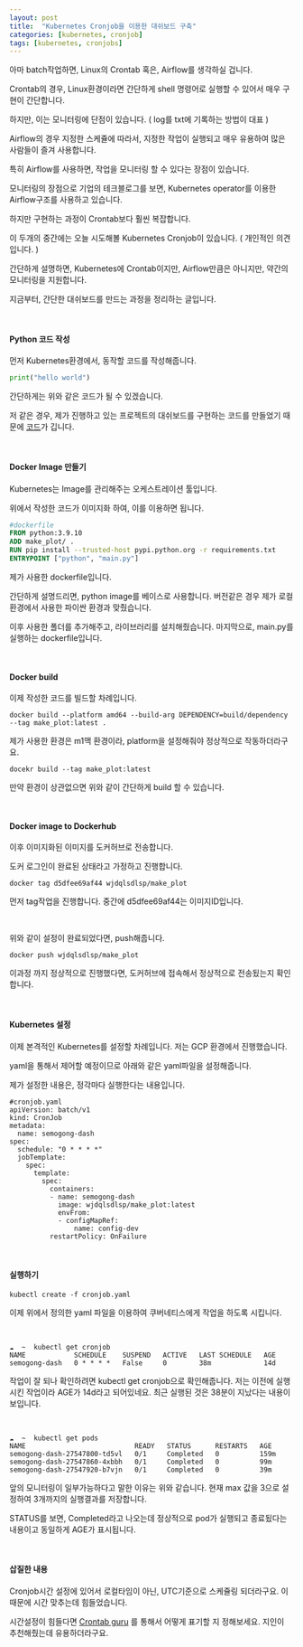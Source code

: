 ```yaml
---
layout: post
title:  "Kubernetes Cronjob을 이용한 대쉬보드 구축"
categories: [kubernetes, cronjob]
tags: [kubernetes, cronjobs]
---
```


아마 batch작업하면, Linux의 Crontab 혹은, Airflow를 생각하실 겁니다.

Crontab의 경우, Linux환경이라면 간단하게 shell 명령어로 실행할 수 있어서 매우 구현이 간단합니다.

하지만, 이는 모니터링에 단점이 있습니다. ( log를 txt에 기록하는 방법이 대표 )

Airflow의 경우 지정한 스케쥴에 따라서, 지정한 작업이 실행되고 매우 유용하여 많은 사람들이 즐겨 사용합니다.

특히 Airflow를 사용하면, 작업을 모니터링 할 수 있다는 장점이 있습니다.

모니터링의 장점으로 기업의 테크블로그를 보면, Kubernetes operator를 이용한 Airflow구조를 사용하고 있습니다.

하지만 구현하는 과정이 Crontab보다 훨씬 복잡합니다.

이 두개의 중간에는 오늘 시도해볼 Kubernetes Cronjob이 있습니다. ( 개인적인 의견입니다. )

간단하게 설명하면, Kubernetes에 Crontab이지만, Airflow만큼은 아니지만, 약간의 모니터링을 지원합니다.

지금부터, 간단한 대쉬보드를 만드는 과정을 정리하는 글입니다.

<br>

#### Python 코드 작성

먼저 Kubernetes환경에서, 동작할 코드를 작성해줍니다.

```python
print("hello world")
```

간단하게는 위와 같은 코드가 될 수 있겠습니다.

저 같은 경우, 제가 진행하고 있는 프로젝트의 대쉬보드를 구현하는 코드를 만들었기 때문에 [코드](https://github.com/Sejong-Talk-With/Semogong_plot/tree/main/make_plot)가 깁니다.

<br>

#### Docker Image 만들기

Kubernetes는 Image를 관리해주는 오케스트레이션 툴입니다.

위에서 작성한 코드가 이미지화 하여, 이를 이용하면 됩니다.

```dockerfile
#dockerfile
FROM python:3.9.10
ADD make_plot/ .
RUN pip install --trusted-host pypi.python.org -r requirements.txt
ENTRYPOINT ["python", "main.py"]
```

제가 사용한 dockerfile입니다.

간단하게 설명드리면, python image를 베이스로 사용합니다. 버전같은 경우 제가 로컬환경에서 사용한 파이싼 환경과 맞췄습니다.

이후 사용한 폴더를 추가해주고, 라이브러리를 설치해줬습니다. 마지막으로, main.py를 실행하는 dockerfile입니다.

<br>

#### Docker build

이제 작성한 코드를 빌드할 차례입니다.


```shell
docker build --platform amd64 --build-arg DEPENDENCY=build/dependency --tag make_plot:latest .
```

제가 사용한 환경은 m1맥 환경이라, platform을 설정해줘야 정상적으로 작동하더라구요.

```shell
docekr build --tag make_plot:latest
```

만약 환경이 상관없으면 위와 같이 간단하게 build 할 수 있습니다.

<br>

#### Docker image to Dockerhub

이후 이미지화된 이미지를 도커허브로 전송합니다.

도커 로그인이 완료된 상태라고 가정하고 진행합니다.

```shell
docker tag d5dfee69af44 wjdqlsdlsp/make_plot
```

먼저 tag작업을 진행합니다. 중간에 d5dfee69af44는 이미지ID입니다.

<br>

위와 같이 설정이 완료되었다면, push해줍니다.

```shell
docker push wjdqlsdlsp/make_plot
```

이과정 까지 정상적으로 진행했다면, 도커허브에 접속해서 정상적으로 전송됬는지 확인합니다.

<br>

#### Kubernetes 설정

이제 본격적인 Kubernetes를 설정할 차례입니다. 저는 GCP 환경에서 진행했습니다.

yaml을 통해서 제어할 예정이므로 아래와 같은 yaml파일을 설정해줍니다.

제가 설정한 내용은, 정각마다 실행한다는 내용입니다.

```shell
#cronjob.yaml
apiVersion: batch/v1
kind: CronJob
metadata:
  name: semogong-dash
spec:
  schedule: "0 * * * *"
  jobTemplate:
    spec:
      template:
        spec:
          containers:
          - name: semogong-dash
            image: wjdqlsdlsp/make_plot:latest
            envFrom:
            - configMapRef:
                name: config-dev
          restartPolicy: OnFailure
```

<br>

#### 실행하기

```shell
kubectl create -f cronjob.yaml
```

이제 위에서 정의한 yaml 파일을 이용하여 쿠버네티스에게 작업을 하도록 시킵니다.

<br>

```shell
☁  ~  kubectl get cronjob
NAME            SCHEDULE    SUSPEND   ACTIVE   LAST SCHEDULE   AGE
semogong-dash   0 * * * *   False     0        38m             14d
```

작업이 잘 되나 확인하려면 kubectl get cronjob으로 확인해줍니다. 저는 이전에 실행시킨 작업이라 AGE가 14d라고 되어있네요. 최근 실행된 것은 38분이 지났다는 내용이 보입니다.

<br>

```shell
☁  ~  kubectl get pods
NAME                           READY   STATUS      RESTARTS   AGE
semogong-dash-27547800-td5vl   0/1     Completed   0          159m
semogong-dash-27547860-4xbbh   0/1     Completed   0          99m
semogong-dash-27547920-b7vjn   0/1     Completed   0          39m
```

앞의 모니터링이 일부가능하다고 말한 이유는 위와 같습니다. 현재 max 값을 3으로 설정하여 3개까지의 실행결과를 저장합니다.

STATUS를 보면, Completed라고 나오는데 정상적으로 pod가 실행되고 종료됬다는 내용이고 동일하게 AGE가 표시됩니다.

<br>

#### 삽질한 내용

Cronjob시간 설정에 있어서 로컬타임이 아닌, UTC기준으로 스케쥴링 되더라구요. 이 때문에 시간 맞추는데 힘들었습니다.

시간설정이 힘들다면 [Crontab guru](https://crontab.guru/) 를 통해서 어떻게 표기할 지 정해보세요. 지인이 추천해줬는데 유용하더라구요.

<br>
<br>
